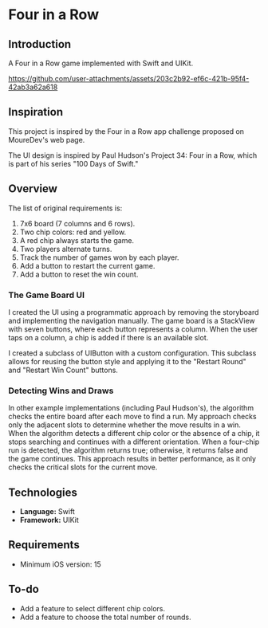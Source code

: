 # Four in a Row

## Introduction

A Four in a Row game implemented with Swift and UIKit.

https://github.com/user-attachments/assets/203c2b92-ef6c-421b-95f4-42ab3a62a618

## Inspiration

This project is inspired by the Four in a Row app challenge proposed on MoureDev's web page. 

The UI design is inspired by Paul Hudson's Project 34: Four in a Row, which is part of his series "100 Days of Swift."

## Overview

The list of original requirements is:

1. 7x6 board (7 columns and 6 rows).
2. Two chip colors: red and yellow.
3. A red chip always starts the game.
4. Two players alternate turns.
5. Track the number of games won by each player.
6. Add a button to restart the current game.
7. Add a button to reset the win count.

### The Game Board UI

I created the UI using a programmatic approach by removing the storyboard and implementing the navigation manually. The game board is a StackView with seven buttons, where each button represents a column. When the user taps on a column, a chip is added if there is an available slot.

I created a subclass of UIButton with a custom configuration. This subclass allows for reusing the button style and applying it to the "Restart Round" and "Restart Win Count" buttons.

### Detecting Wins and Draws

In other example implementations (including Paul Hudson's), the algorithm checks the entire board after each move to find a run. My approach checks only the adjacent slots to determine whether the move results in a win. When the algorithm detects a different chip color or the absence of a chip, it stops searching and continues with a different orientation. When a four-chip run is detected, the algorithm returns true; otherwise, it returns false and the game continues. This approach results in better performance, as it only checks the critical slots for the current move.

## Technologies

- **Language:** Swift 
- **Framework:** UIKit

## Requirements

- Minimum iOS version: 15

## To-do

- Add a feature to select different chip colors.
- Add a feature to choose the total number of rounds.
